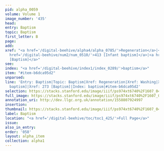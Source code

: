 ```yaml
---
pid: alpha_0059
volume: Volume 1
image_number: '435'
head: 
entry: Baptism
topic: Baptism
first_letter: B
page: 
add: 
xref: "<a href='/digital-beehive/alpha4/alpha_0785/'>Regeneration</a>|<a href='/digital-beehive/alpha5/alpha_1022/'>Washing</a>|<a
  href='/digital-beehive/num2/num_0510/'>413 [Infant baptism]</a>|<a href='/digital-beehive/num2/num_0307/'>273
  [Baptism]</a>"
see: 
index: "<a href='/digital-beehive/index1/index_0289/'>baptism</a>"
item: "#item-b6dca95d2"
unparsed: 
line: 'Entry: Baptism|Topic: Baptism|Xref: Regeneration|Xref: Washing|Xref: 413 [Infant
  baptism]|Xref: 273 [Baptism]|Index: baptism|#item-b6dca95d2'
selection: https://stacks.stanford.edu/image/iiif/ps974xt6740%2F1607_0434/355,1655,3066,697/full/0/default.jpg
full_image: https://stacks.stanford.edu/image/iiif/ps974xt6740%2F1607_0434/full/full/0/default.jpg
annotation_uri: http://dev.llgc.org.uk/annotation/1558807924997
insertion: 
thumbnail: https://stacks.stanford.edu/image/iiif/ps974xt6740%2F1607_0434/355,1655,600,180/250,/0/default.jpg
label: Baptism
location: "<a href='/digital-beehive/toc/toc1_425/'>Full Page</a>"
issue: 
also_in_entry: 
order: '058'
layout: alpha_item
collection: alpha1
---
```

